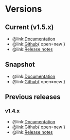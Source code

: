 # Versions

## Current (v1.5.x)
- @link:[Documentation](https://bluebrainnexus.io/docs/)
- @link:[Github](https://github.com/BlueBrain/nexus/tree/v1.5.x){ open=new }
- @link:[Release notes](https://bluebrainnexus.io/docs/releases/v1.5-release-notes.html)

## Snapshot
- @link:[Documentation](https://bluebrainnexus.io/snapshot/docs/)
- @link:[Github](https://github.com/BlueBrain/nexus){ open=new }

## Previous releases
### v1.4.x
- @link:[Documentation](https://bluebrainnexus.io/v1.4.x/docs/)
- @link:[Github](https://github.com/BlueBrain/nexus/tree/v1.4.x){ open=new }
- @link:[Release notes](https://bluebrainnexus.io/docs/releases/v1.4-release-notes.html)
